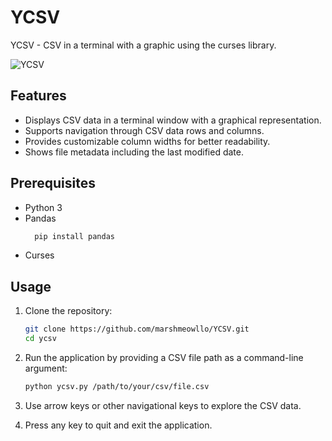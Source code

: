 # YCSV

YCSV - CSV in a terminal with a graphic using the curses library.

![YCSV](image/YCSVα1.png)

## Features

- Displays CSV data in a terminal window with a graphical representation.
- Supports navigation through CSV data rows and columns.
- Provides customizable column widths for better readability.
- Shows file metadata including the last modified date.

## Prerequisites

- Python 3
- Pandas
  ```bash
    pip install pandas
  ```
- Curses

## Usage

1. Clone the repository:

    ```bash
    git clone https://github.com/marshmeowllo/YCSV.git
    cd ycsv
    ```

2. Run the application by providing a CSV file path as a command-line argument:

    ```bash
    python ycsv.py /path/to/your/csv/file.csv
    ```

3. Use arrow keys or other navigational keys to explore the CSV data.

4. Press any key to quit and exit the application.
